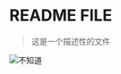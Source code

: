 # README FILE

> 这是一个描述性的文件

![不知道](https://pic2.zhimg.com/80/v2-f026d47182717263aa8b675c093443f9_720w.webp)